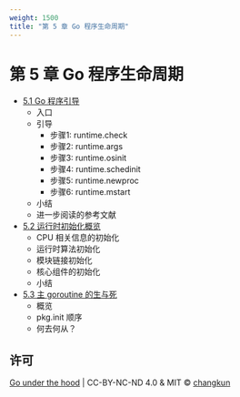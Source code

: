```yaml
---
weight: 1500
title: "第 5 章 Go 程序生命周期"
---
```


# 第 5 章 Go 程序生命周期

- [5.1 Go 程序引导](./boot.md)
    + 入口
    + 引导
      + 步骤1: runtime.check
      + 步骤2: runtime.args
      + 步骤3: runtime.osinit
      + 步骤4: runtime.schedinit
      + 步骤5: runtime.newproc
      + 步骤6: runtime.mstart
    + 小结
    + 进一步阅读的参考文献
- [5.2 运行时初始化概览](./init.md)
    + CPU 相关信息的初始化
    + 运行时算法初始化
    + 模块链接初始化
    + 核心组件的初始化
    + 小结
- [5.3 主 goroutine 的生与死](./main.md)
    + 概览
    + pkg.init 顺序
    + 何去何从？

## 许可

[Go under the hood](https://github.com/changkun/go-under-the-hood) | CC-BY-NC-ND 4.0 & MIT &copy; [changkun](https://changkun.de)
